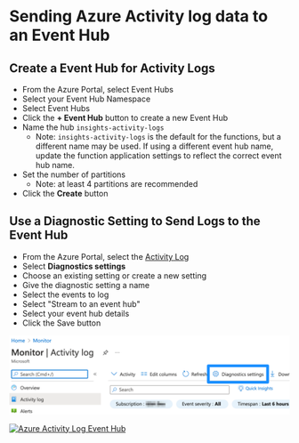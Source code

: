 # Sending Azure Activity log data to an Event Hub

## Create a Event Hub for Activity Logs
* From the Azure Portal, select Event Hubs
* Select your Event Hub Namespace
* Select Event Hubs
* Click the **+ Event Hub** button to create a new Event Hub
* Name the hub `insights-activity-logs`
  * Note: `insights-activity-logs` is the default for the functions, but a different name may be used.  If using a different event hub name, update the function application settings to reflect the correct event hub name.
* Set the number of partitions
  * Note: at least 4 partitions are recommended
* Click the **Create** button

## Use a Diagnostic Setting to Send Logs to the Event Hub
* From the Azure Portal, select the [Activity Log](https://portal.azure.com/#blade/Microsoft_Azure_Monitoring/AzureMonitoringBrowseBlade/activityLog)  
* Select **Diagnostics settings**
* Choose an existing setting or create a new setting
* Give the diagnostic setting a name
* Select the events to log
* Select "Stream to an event hub"
* Select your event hub details
* Click the Save button

[![Azure Activity Log Diagnostic Settings](images/Activity_Logs_Diagnostic_Settings.png)](images/Activity_Logs_Diagnostic_Settings.png)

[![Azure Activity Log Event Hub](images/Activity_Logs_Event_Hub.png)](images/Activity_Logs_Event_Hub.png)